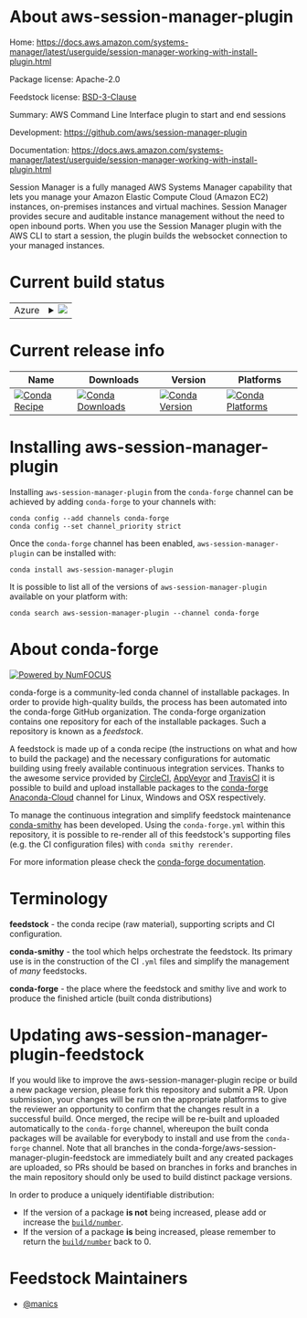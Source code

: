 About aws-session-manager-plugin
================================

Home: https://docs.aws.amazon.com/systems-manager/latest/userguide/session-manager-working-with-install-plugin.html

Package license: Apache-2.0

Feedstock license: [BSD-3-Clause](https://github.com/conda-forge/aws-session-manager-plugin-feedstock/blob/master/LICENSE.txt)

Summary: AWS Command Line Interface plugin to start and end sessions

Development: https://github.com/aws/session-manager-plugin

Documentation: https://docs.aws.amazon.com/systems-manager/latest/userguide/session-manager-working-with-install-plugin.html

Session Manager is a fully managed AWS Systems Manager capability that
lets you manage your Amazon Elastic Compute Cloud (Amazon EC2) instances,
on-premises instances and virtual machines. Session Manager provides
secure and auditable instance management without the need to open inbound
ports. When you use the Session Manager plugin with the AWS CLI to start a
session, the plugin builds the websocket connection to your managed
instances.


Current build status
====================


<table>
    
  <tr>
    <td>Azure</td>
    <td>
      <details>
        <summary>
          <a href="https://dev.azure.com/conda-forge/feedstock-builds/_build/latest?definitionId=15218&branchName=master">
            <img src="https://dev.azure.com/conda-forge/feedstock-builds/_apis/build/status/aws-session-manager-plugin-feedstock?branchName=master">
          </a>
        </summary>
        <table>
          <thead><tr><th>Variant</th><th>Status</th></tr></thead>
          <tbody><tr>
              <td>linux_64</td>
              <td>
                <a href="https://dev.azure.com/conda-forge/feedstock-builds/_build/latest?definitionId=15218&branchName=master">
                  <img src="https://dev.azure.com/conda-forge/feedstock-builds/_apis/build/status/aws-session-manager-plugin-feedstock?branchName=master&jobName=linux&configuration=linux_64_" alt="variant">
                </a>
              </td>
            </tr><tr>
              <td>osx_64</td>
              <td>
                <a href="https://dev.azure.com/conda-forge/feedstock-builds/_build/latest?definitionId=15218&branchName=master">
                  <img src="https://dev.azure.com/conda-forge/feedstock-builds/_apis/build/status/aws-session-manager-plugin-feedstock?branchName=master&jobName=osx&configuration=osx_64_" alt="variant">
                </a>
              </td>
            </tr>
          </tbody>
        </table>
      </details>
    </td>
  </tr>
</table>

Current release info
====================

| Name | Downloads | Version | Platforms |
| --- | --- | --- | --- |
| [![Conda Recipe](https://img.shields.io/badge/recipe-aws--session--manager--plugin-green.svg)](https://anaconda.org/conda-forge/aws-session-manager-plugin) | [![Conda Downloads](https://img.shields.io/conda/dn/conda-forge/aws-session-manager-plugin.svg)](https://anaconda.org/conda-forge/aws-session-manager-plugin) | [![Conda Version](https://img.shields.io/conda/vn/conda-forge/aws-session-manager-plugin.svg)](https://anaconda.org/conda-forge/aws-session-manager-plugin) | [![Conda Platforms](https://img.shields.io/conda/pn/conda-forge/aws-session-manager-plugin.svg)](https://anaconda.org/conda-forge/aws-session-manager-plugin) |

Installing aws-session-manager-plugin
=====================================

Installing `aws-session-manager-plugin` from the `conda-forge` channel can be achieved by adding `conda-forge` to your channels with:

```
conda config --add channels conda-forge
conda config --set channel_priority strict
```

Once the `conda-forge` channel has been enabled, `aws-session-manager-plugin` can be installed with:

```
conda install aws-session-manager-plugin
```

It is possible to list all of the versions of `aws-session-manager-plugin` available on your platform with:

```
conda search aws-session-manager-plugin --channel conda-forge
```


About conda-forge
=================

[![Powered by
NumFOCUS](https://img.shields.io/badge/powered%20by-NumFOCUS-orange.svg?style=flat&colorA=E1523D&colorB=007D8A)](https://numfocus.org)

conda-forge is a community-led conda channel of installable packages.
In order to provide high-quality builds, the process has been automated into the
conda-forge GitHub organization. The conda-forge organization contains one repository
for each of the installable packages. Such a repository is known as a *feedstock*.

A feedstock is made up of a conda recipe (the instructions on what and how to build
the package) and the necessary configurations for automatic building using freely
available continuous integration services. Thanks to the awesome service provided by
[CircleCI](https://circleci.com/), [AppVeyor](https://www.appveyor.com/)
and [TravisCI](https://travis-ci.com/) it is possible to build and upload installable
packages to the [conda-forge](https://anaconda.org/conda-forge)
[Anaconda-Cloud](https://anaconda.org/) channel for Linux, Windows and OSX respectively.

To manage the continuous integration and simplify feedstock maintenance
[conda-smithy](https://github.com/conda-forge/conda-smithy) has been developed.
Using the ``conda-forge.yml`` within this repository, it is possible to re-render all of
this feedstock's supporting files (e.g. the CI configuration files) with ``conda smithy rerender``.

For more information please check the [conda-forge documentation](https://conda-forge.org/docs/).

Terminology
===========

**feedstock** - the conda recipe (raw material), supporting scripts and CI configuration.

**conda-smithy** - the tool which helps orchestrate the feedstock.
                   Its primary use is in the construction of the CI ``.yml`` files
                   and simplify the management of *many* feedstocks.

**conda-forge** - the place where the feedstock and smithy live and work to
                  produce the finished article (built conda distributions)


Updating aws-session-manager-plugin-feedstock
=============================================

If you would like to improve the aws-session-manager-plugin recipe or build a new
package version, please fork this repository and submit a PR. Upon submission,
your changes will be run on the appropriate platforms to give the reviewer an
opportunity to confirm that the changes result in a successful build. Once
merged, the recipe will be re-built and uploaded automatically to the
`conda-forge` channel, whereupon the built conda packages will be available for
everybody to install and use from the `conda-forge` channel.
Note that all branches in the conda-forge/aws-session-manager-plugin-feedstock are
immediately built and any created packages are uploaded, so PRs should be based
on branches in forks and branches in the main repository should only be used to
build distinct package versions.

In order to produce a uniquely identifiable distribution:
 * If the version of a package **is not** being increased, please add or increase
   the [``build/number``](https://docs.conda.io/projects/conda-build/en/latest/resources/define-metadata.html#build-number-and-string).
 * If the version of a package **is** being increased, please remember to return
   the [``build/number``](https://docs.conda.io/projects/conda-build/en/latest/resources/define-metadata.html#build-number-and-string)
   back to 0.

Feedstock Maintainers
=====================

* [@manics](https://github.com/manics/)

